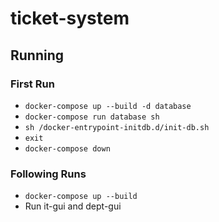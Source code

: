 # ticket-system

## Running

### First Run

* `docker-compose up --build -d database`
* `docker-compose run database sh`
* `sh /docker-entrypoint-initdb.d/init-db.sh`
* `exit`
* `docker-compose down`

### Following Runs

* `docker-compose up --build`
* Run it-gui and dept-gui
